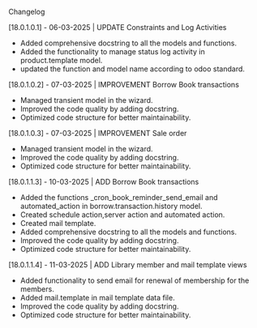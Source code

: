 Changelog

[18.0.1.0.1] - 06-03-2025 | UPDATE Constraints and Log Activities

- Added comprehensive docstring to all the models and functions.
- Added the functionality to manage status log activity in product.template model.
- updated the function and model name according to odoo standard.

[18.0.1.0.2] - 07-03-2025 | IMPROVEMENT Borrow Book transactions

- Managed transient model in the wizard.
- Improved the code quality by adding docstring.
- Optimized code structure for better maintainability.

[18.0.1.0.3] - 07-03-2025 | IMPROVEMENT Sale order

- Managed transient model in the wizard.
- Improved the code quality by adding docstring.
- Optimized code structure for better maintainability.

[18.0.1.1.3] - 10-03-2025 | ADD Borrow Book transactions

- Added the functions _cron_book_reminder_send_email and automated_action in borrow.transaction.history model.
- Created schedule action,server action and automated action.
- Created mail template.
- Added comprehensive docstring to all the models and functions.
- Improved the code quality by adding docstring.
- Optimized code structure for better maintainability.

[18.0.1.1.4] - 11-03-2025 | ADD Library member and mail template views

- Added functionality to send email for renewal of membership for the members.
- Added mail.template in mail template data file.
- Improved the code quality by adding docstring.
- Optimized code structure for better maintainability.
